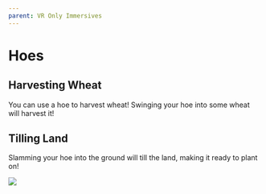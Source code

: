 ```yaml
---
parent: VR Only Immersives
---
```


# Hoes

## Harvesting Wheat

You can use a hoe to harvest wheat! Swinging your hoe into some wheat will harvest it!

## Tilling Land

Slamming your hoe into the ground will till the land, making it ready to plant on!

![](/gif/hoe_vr.gif)